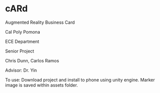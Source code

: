 # cARd
Augmented Reality Business Card

Cal Poly Pomona

ECE Department

Senior Project

Chris Dunn, Carlos Ramos

Advisor: Dr. Yin

To use: Download project and install to phone using unity engine. Marker image is saved within assets folder.
